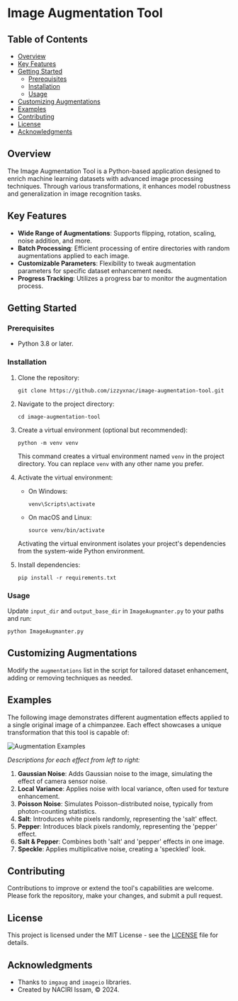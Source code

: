 # Image Augmentation Tool

## Table of Contents

- [Overview](#overview)
- [Key Features](#key-features)
- [Getting Started](#getting-started)
  - [Prerequisites](#prerequisites)
  - [Installation](#installation)
  - [Usage](#usage)
- [Customizing Augmentations](#customizing-augmentations)
- [Examples](#Examples)
- [Contributing](#contributing)
- [License](#license)
- [Acknowledgments](#acknowledgments)

## Overview

The Image Augmentation Tool is a Python-based application designed to enrich machine learning datasets with advanced image processing techniques. Through various transformations, it enhances model robustness and generalization in image recognition tasks.

## Key Features

- **Wide Range of Augmentations**: Supports flipping, rotation, scaling, noise addition, and more.
- **Batch Processing**: Efficient processing of entire directories with random augmentations applied to each image.
- **Customizable Parameters**: Flexibility to tweak augmentation parameters for specific dataset enhancement needs.
- **Progress Tracking**: Utilizes a progress bar to monitor the augmentation process.

## Getting Started

### Prerequisites

- Python 3.8 or later.

### Installation

1. Clone the repository:
   ```
   git clone https://github.com/izzyxnac/image-augmentation-tool.git
   ```
2. Navigate to the project directory:
   ```
   cd image-augmentation-tool
   ```
3. Create a virtual environment (optional but recommended):

   ```
   python -m venv venv
   ```

   This command creates a virtual environment named `venv` in the project directory. You can replace `venv` with any other name you prefer.

4. Activate the virtual environment:

   - On Windows:
     ```
     venv\Scripts\activate
     ```
   - On macOS and Linux:
     ```
     source venv/bin/activate
     ```

   Activating the virtual environment isolates your project's dependencies from the system-wide Python environment.

5. Install dependencies:
   ```
   pip install -r requirements.txt
   ```

### Usage

Update `input_dir` and `output_base_dir` in `ImageAugmanter.py` to your paths and run:

```
python ImageAugmanter.py
```

## Customizing Augmentations

Modify the `augmentations` list in the script for tailored dataset enhancement, adding or removing techniques as needed.

## Examples

The following image demonstrates different augmentation effects applied to a single original image of a chimpanzee. Each effect showcases a unique transformation that this tool is capable of:

![Augmentation Examples](https://github.com/izzyxnac/image-augmentation-tool/blob/main/monkey-noise.png)

_Descriptions for each effect from left to right:_

1. **Gaussian Noise**: Adds Gaussian noise to the image, simulating the effect of camera sensor noise.
2. **Local Variance**: Applies noise with local variance, often used for texture enhancement.
3. **Poisson Noise**: Simulates Poisson-distributed noise, typically from photon-counting statistics.
4. **Salt**: Introduces white pixels randomly, representing the 'salt' effect.
5. **Pepper**: Introduces black pixels randomly, representing the 'pepper' effect.
6. **Salt & Pepper**: Combines both 'salt' and 'pepper' effects in one image.
7. **Speckle**: Applies multiplicative noise, creating a 'speckled' look.

## Contributing

Contributions to improve or extend the tool's capabilities are welcome. Please fork the repository, make your changes, and submit a pull request.

## License

This project is licensed under the MIT License - see the [LICENSE](LICENSE) file for details.

## Acknowledgments

- Thanks to `imgaug` and `imageio` libraries.
- Created by NACIRI Issam, © 2024.

